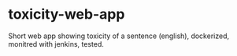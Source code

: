 # toxicity-web-app
Short web app showing toxicity of a sentence (english), dockerized, monitred with jenkins, tested.

